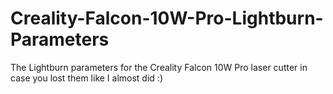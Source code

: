 # Creality-Falcon-10W-Pro-Lightburn-Parameters
The Lightburn parameters for the Creality Falcon 10W Pro laser cutter in case you lost them like I almost did :)
